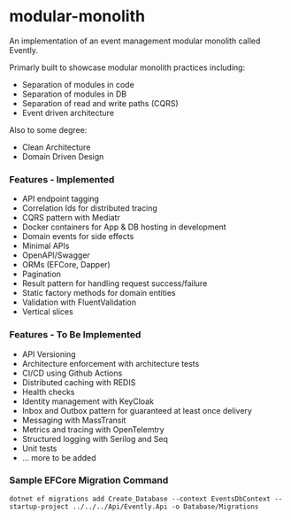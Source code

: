 # modular-monolith

An implementation of an event management modular monolith called Evently.

Primarly built to showcase modular monolith practices including:

- Separation of modules in code
- Separation of modules in DB
- Separation of read and write paths (CQRS)
- Event driven architecture

Also to some degree:

- Clean Architecture
- Domain Driven Design


### Features - Implemented

- API endpoint tagging
- Correlation Ids for distributed tracing
- CQRS pattern with Mediatr
- Docker containers for App & DB hosting in development
- Domain events for side effects
- Minimal APIs
- OpenAPI/Swagger
- ORMs (EFCore, Dapper)
- Pagination
- Result pattern for handling request success/failure
- Static factory methods for domain entities
- Validation with FluentValidation
- Vertical slices


### Features - To Be Implemented

- API Versioning
- Architecture enforcement with architecture tests
- CI/CD using Github Actions
- Distributed caching with REDIS
- Health checks
- Identity management with KeyCloak
- Inbox and Outbox pattern for guaranteed at least once delivery
- Messaging with MassTransit
- Metrics and tracing with OpenTelemtry
- Structured logging with Serilog and Seq
- Unit tests
- ... more to be added


### Sample EFCore Migration Command

```dotnet ef migrations add Create_Database --context EventsDbContext --startup-project ../../../Api/Evently.Api -o Database/Migrations```


